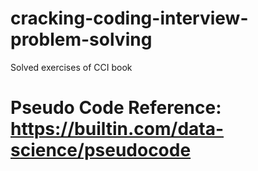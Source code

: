 # cracking-coding-interview-problem-solving
Solved exercises of CCI book

# Pseudo Code Reference: https://builtin.com/data-science/pseudocode
